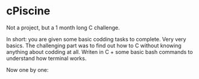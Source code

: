 # cPiscine

Not a project, but a 1 month long C challenge.

In short: you are given some basic codding tasks to complete. Very very basics. The challenging part was to find out how to C without knowing anything about codding at all. Writen in C + some basic bash commands to understand how terminal works.

Now one by one:
